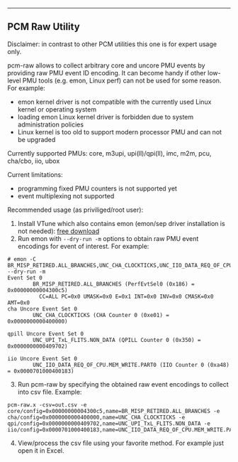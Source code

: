 --------------------------------------------------------------------------------
PCM Raw Utility
--------------------------------------------------------------------------------

Disclaimer: in contrast to other PCM utilities this one is for expert usage only.

pcm-raw allows to collect arbitrary core and uncore PMU events by providing raw PMU event ID encoding. It can become handy if other low-level PMU tools (e.g. emon, Linux perf) can not be used for some reason. For example:
- emon kernel driver is not compatible with the currently used Linux kernel or operating system
- loading emon Linux kernel driver is forbidden due to system administration policies
- Linux kernel is too old to support modern processor PMU and can not be upgraded

Currently supported PMUs: core, m3upi, upi(ll)/qpi(ll), imc, m2m, pcu, cha/cbo, iio, ubox

Current limitations:
- programming fixed PMU counters is not supported yet
- event multiplexing not supported

Recommended usage (as priviliged/root user):
1. Install VTune which also contains emon (emon/sep driver installation is not needed): [free download](https://software.intel.com/content/www/us/en/develop/tools/vtune-profiler.html)
2. Run emon with `--dry-run -m` options to obtain raw PMU event encodings for event of interest. For example:
```
# emon -C BR_MISP_RETIRED.ALL_BRANCHES,UNC_CHA_CLOCKTICKS,UNC_IIO_DATA_REQ_OF_CPU.MEM_WRITE.PART0,UNC_UPI_TxL_FLITS.NON_DATA --dry-run -m
Event Set 0
        BR_MISP_RETIRED.ALL_BRANCHES (PerfEvtSel0 (0x186) = 0x00000000004300c5)
          CC=ALL PC=0x0 UMASK=0x0 E=0x1 INT=0x0 INV=0x0 CMASK=0x0 AMT=0x0
cha Uncore Event Set 0
        UNC_CHA_CLOCKTICKS (CHA Counter 0 (0xe01) = 0x0000000000400000)

qpill Uncore Event Set 0
        UNC_UPI_TxL_FLITS.NON_DATA (QPILL Counter 0 (0x350) = 0x0000000000409702)

iio Uncore Event Set 0
        UNC_IIO_DATA_REQ_OF_CPU.MEM_WRITE.PART0 (IIO Counter 0 (0xa48) = 0x0000701000400183)
```
3. Run pcm-raw by specifying the obtained raw event encodings to collect into csv file. Example:
```
pcm-raw.x -csv=out.csv -e core/config=0x00000000004300c5,name=BR_MISP_RETIRED.ALL_BRANCHES -e cha/config=0x0000000000400000,name=UNC_CHA_CLOCKTICKS -e qpi/config=0x0000000000409702,name=UNC_UPI_TxL_FLITS.NON_DATA -e iio/config=0x0000701000400183,name=UNC_IIO_DATA_REQ_OF_CPU.MEM_WRITE.PART0
```
4. View/process the csv file using your favorite method. For example just open it in Excel.

